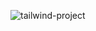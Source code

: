![tailwind-project](https://github.com/user-attachments/assets/ac5ee795-8e57-44c0-8c98-36b0965d225b)
